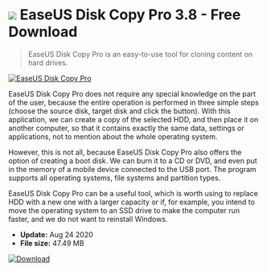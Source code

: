 # ![](https://cdn.softexe.net/static/icon/f/easeus-disk-copy-pro-9500.png) EaseUS Disk Copy Pro 3.8 - Free Download

> EaseUS Disk Copy Pro is an easy-to-use tool for cloning content on hard drives.

[![EaseUS Disk Copy Pro](https://gallery.dpcdn.pl/imgc/Tools/86560/g_-_420x350_1.5_-_xaf11d4e0-5036-4604-89ed-b52f26464af8.jpg)](https://softexe.net/win/disks-files/data-recovery/easeus-disk-copy-pro:aeRR.html)

EaseUS Disk Copy Pro does not require any special knowledge on the part of the user, because the entire operation is performed in three simple steps (choose the source disk, target disk and click the button). With this application, we can create a copy of the selected HDD, and then place it on another computer, so that it contains exactly the same data, settings or applications, not to mention about the whole operating system.
 
 However, this is not all, because EaseUS Disk Copy Pro also offers the option of creating a boot disk. We can burn it to a CD or DVD, and even put in the memory of a mobile device connected to the USB port. The program supports all operating systems, file systems and partition types.
 
 EaseUS Disk Copy Pro can be a useful tool, which is worth using to replace HDD with a new one with a larger capacity or if, for example, you intend to move the operating system to an SSD drive to make the computer run faster, and we do not want to reinstall Windows.


- **Update:** Aug 24 2020
- **File size:** 47.49 MB

[![Download](https://cdn.softexe.net/static/img/download.png)](https://softexe.net/win/disks-files/data-recovery/easeus-disk-copy-pro:aeRR.html)

